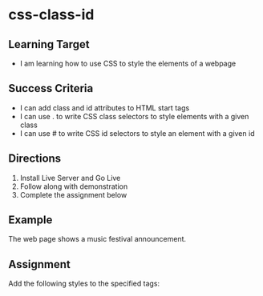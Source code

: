 # css-class-id

## Learning Target
- I am learning how to use CSS to style the elements of a webpage

## Success Criteria
- I can add class and id attributes to HTML start tags
- I can use . to write CSS class selectors to style elements with a given class
- I can use # to write CSS id selectors to style an element with a given id



## Directions
1. Install Live Server and Go Live
2. Follow along with demonstration
3. Complete the assignment below

## Example
The web page shows a music festival announcement.


## Assignment
Add the following styles to the specified tags:

